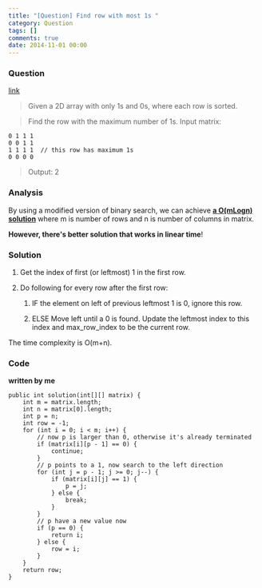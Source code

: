 ```yaml
---
title: "[Question] Find row with most 1s "
category: Question
tags: []
comments: true
date: 2014-11-01 00:00
---
```



### Question

[link](http://www.geeksforgeeks.org/find-the-row-with-maximum-number-1s/)

> Given a 2D array with only 1s and 0s, where each row is sorted.

> Find the row with the maximum number of 1s. Input matrix:

    0 1 1 1
    0 0 1 1
    1 1 1 1  // this row has maximum 1s
    0 0 0 0

> Output: 2

### Analysis

By using a modified version of binary search, we can achieve **[a O(mLogn) solution](http://www.geeksforgeeks.org/find-the-row-with-maximum-number-1s/)** where m is number of rows and n is number of columns in matrix.

**However, there's better solution that works in linear time**!

### Solution

1. Get the index of first (or leftmost) 1 in the first row.

2. Do following for every row after the first row:

   1. IF the element on left of previous leftmost 1 is 0, ignore this row.

   1. ELSE Move left until a 0 is found. Update the leftmost index to this index and max_row_index to be the current row.

The time complexity is O(m+n).

### Code

**written by me**

    public int solution(int[][] matrix) {
    	int m = matrix.length;
    	int n = matrix[0].length;
    	int p = n;
    	int row = -1;
    	for (int i = 0; i < m; i++) {
    		// now p is larger than 0, otherwise it's already terminated
    		if (matrix[i][p - 1] == 0) {
    			continue;
    		}
    		// p points to a 1, now search to the left direction
    		for (int j = p - 1; j >= 0; j--) {
    			if (matrix[i][j] == 1) {
    				p = j;
    			} else {
    				break;
    			}
    		}
    		// p have a new value now
    		if (p == 0) {
    			return i;
    		} else {
    			row = i;
    		}
    	}
    	return row;
    }
